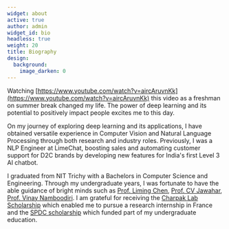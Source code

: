 ```yaml
---
widget: about
active: true
author: admin
widget_id: bio
headless: true
weight: 20
title: Biography
design:
  background:
    image_darken: 0
---
```

Watching [https://www.youtube.com/watch?v=aircAruvnKk](https://www.youtube.com/watch?v=aircAruvnKk) this video as a freshman on summer break changed my life. The power of deep learning and its potential to positively impact people excites me to this day.

On my journey of exploring deep learning and its applications, I have obtained versatile experience in Computer Vision and Natural Language Processing through both research and industry roles. Previously, I was a NLP Engineer at LimeChat, boosting sales and automating customer support for D2C brands by developing new features for India's first Level 3 AI chatbot.

I graduated from NIT Trichy with a Bachelors in Computer Science and Engineering. Through my undergraduate years, I was fortunate to have the able guidance of bright minds such as [Prof. Liming Chen](https://sites.google.com/view/limingchen/accueil), [Prof. CV Jawahar](https://faculty.iiit.ac.in/~jawahar/), [Prof. Vinay Namboodiri](https://vinaypn.github.io/). I am grateful for receiving the [Charpak Lab Scholarship](https://www.inde.campusfrance.org/charpak-lab-scholarship) which enabled me to pursue a research internship in France and the [SPDC scholarship](https://mea.gov.in/spdc.htm) which funded part of my undergraduate education.
